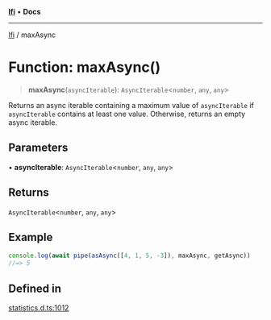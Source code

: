 [**lfi**](../readme.md) • **Docs**

***

[lfi](../globals.md) / maxAsync

# Function: maxAsync()

> **maxAsync**(`asyncIterable`): `AsyncIterable`\<`number`, `any`, `any`\>

Returns an async iterable containing a maximum value of `asyncIterable` if
`asyncIterable` contains at least one value. Otherwise, returns an empty
async iterable.

## Parameters

• **asyncIterable**: `AsyncIterable`\<`number`, `any`, `any`\>

## Returns

`AsyncIterable`\<`number`, `any`, `any`\>

## Example

```js
console.log(await pipe(asAsync([4, 1, 5, -3]), maxAsync, getAsync))
//=> 5
```

## Defined in

[statistics.d.ts:1012](https://github.com/TomerAberbach/lfi/blob/a3eb3a94b2928b5200a7bcd0a14fdc70f0cb5947/src/operations/statistics.d.ts#L1012)
